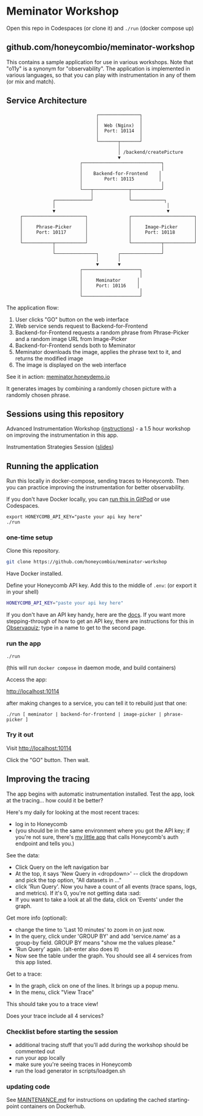 # Meminator Workshop

Open this repo in Codespaces (or clone it) and `./run` (docker compose up)

## github.com/honeycombio/meminator-workshop

This contains a sample application for use in various workshops. Note that "o11y" is a synonym for "observability". The application is implemented in various languages, so that you can play with instrumentation in any of them (or mix and match).

## Service Architecture

```
                                 ┌───────────────┐
                                 │               │
                                 │  Web (Nginx)  │
                                 │  Port: 10114  │
                                 │               │
                                 └───────┬───────┘
                                         │
                                         │ /backend/createPicture
                                         ▼
                           ┌─────────────────────────────┐
                           │                             │
                           │    Backend-for-Frontend    │
                           │        Port: 10115         │
                           │                             │
                           └───┬─────────────┬───────────┘
                               │             │
                 ┌─────────────┘             └────────────┐
                 │                                         │
                 ▼                                         ▼
     ┌───────────────────────┐               ┌───────────────────────┐
     │                       │               │                       │
     │     Phrase-Picker     │               │     Image-Picker      │
     │     Port: 10117       │               │     Port: 10118       │
     │                       │               │                       │
     └───────────┬───────────┘               └───────────┬───────────┘
                 │                                       │
                 └───────────────┐       ┌───────────────┘
                                 │       │
                                 ▼       ▼
                           ┌─────────────────────┐
                           │                     │
                           │     Meminator      │
                           │     Port: 10116    │
                           │                     │
                           └─────────────────────┘
```

The application flow:

1. User clicks "GO" button on the web interface
2. Web service sends request to Backend-for-Frontend
3. Backend-for-Frontend requests a random phrase from Phrase-Picker and a random image URL from Image-Picker
4. Backend-for-Frontend sends both to Meminator
5. Meminator downloads the image, applies the phrase text to it, and returns the modified image
6. The image is displayed on the web interface

See it in action: [meminator.honeydemo.io](https://meminator.honeydemo.io)

It generates images by combining a randomly chosen picture with a randomly chosen phrase.

## Sessions using this repository

Advanced Instrumentation Workshop ([instructions](docs/advanced-instrumentation.md)) - a 1.5 hour workshop on improving the instrumentation in this app.

Instrumentation Strategies Session ([slides]())

## Running the application

Run this locally in docker-compose, sending traces to Honeycomb. Then you can practice improving the instrumentation for better observability.

If you don't have Docker locally, you can [run this in GitPod](https://gitpod.io/#https://github.com/honeycombio/meminator-workshop) or use Codespaces.

```
export HONEYCOMB_API_KEY="paste your api key here"
./run
```

### one-time setup

Clone this repository.

```bash
git clone https://github.com/honeycombio/meminator-workshop
```

Have Docker installed.

Define your Honeycomb API key. Add this to the middle of `.env`: (or export it in your shell)

```bash
HONEYCOMB_API_KEY="paste your api key here"
```

If you don't have an API key handy, here are the [docs](https://docs.honeycomb.io/get-started/configure/environments/manage-api-keys/#create-api-key).
If you want more stepping-through of how to get an API key, there are instructions for this in [Observaquiz](https://quiz.honeydemo.io); type in a name to get to the second page.

### run the app

`./run`

(this will run `docker compose` in daemon mode, and build containers)

Access the app:

[http://localhost:10114]()

after making changes to a service, you can tell it to rebuild just that one:

`./run [ meminator | backend-for-frontend | image-picker | phrase-picker ]`

### Try it out

Visit [http://localhost:10114]()

Click the "GO" button. Then wait.

## Improving the tracing

The app begins with automatic instrumentation installed. Test the app, look at the tracing... how could it be better?

Here's my daily for looking at the most recent traces:

- log in to Honeycomb
- (you should be in the same environment where you got the API key; if you're not sure, there's [my little app](https://honeycomb-whoami.glitch.me) that calls Honeycomb's auth endpoint and tells you.)

See the data:

- Click Query on the left navigation bar
- At the top, it says 'New Query in &lt;dropdown&gt;' -- click the dropdown and pick the top option, "All datasets in ..."
- click 'Run Query'. Now you have a count of all events (trace spans, logs, and metrics). If it's 0, you're not getting data :sad:
- If you want to take a look at all the data, click on 'Events' under the graph.

Get more info (optional):

- change the time to 'Last 10 minutes' to zoom in on just now.
- In the query, click under 'GROUP BY' and add 'service.name' as a group-by field. GROUP BY means "show me the values please."
- 'Run Query' again. (alt-enter also does it)
- Now see the table under the graph. You should see all 4 services from this app listed.

Get to a trace:

- In the graph, click on one of the lines. It brings up a popup menu.
- In the menu, click "View Trace"

This should take you to a trace view!

Does your trace include all 4 services?

### Checklist before starting the session

- additional tracing stuff that you'll add during the workshop should be commented out
- run your app locally
- make sure you're seeing traces in Honeycomb
- run the load generator in scripts/loadgen.sh

### updating code

See [MAINTENANCE.md](MAINTENANCE.md) for instructions on updating the cached starting-point containers on Dockerhub.
